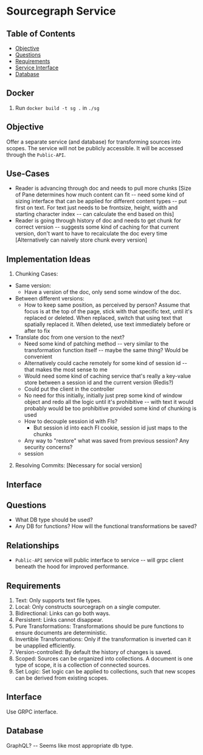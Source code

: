 # Sourcegraph Service 

## Table of Contents 
- [Objective](#objective)
- [Questions](#questions)
- [Requirements](#requirements)
- [Service Interface](#interface)
- [Database](#database)

## Docker 
1. Run `docker build -t sg .` in `./sg` 

## Objective
Offer a separate service (and database) for transforming sources into scopes. The service will not be publicly accessible. It will be accessed through the `Public-API`.

## Use-Cases 
- Reader is advancing through doc and needs to pull more chunks 
    [Size of Pane determines how much content can fit -- need some kind of sizing interface that can be applied for different content types -- put first on text. For text just needs to be frontsize, height, width and starting character index -- can calculate the end based on this]
- Reader is going through history of doc and needs to get chunk for correct version -- suggests some kind of caching for that current version, don't want to have to recalculate the doc every time 
    [Alternatively can naively store chunk every version]

## Implementation Ideas 

1. Chunking Cases: 
- Same version:  
    - Have a version of the doc, only send some window of the doc. 
- Between different versions: 
    - How to keep same position, as perceived by person? Assume that focus is at the top of the page, stick with that specific text, until it's replaced or deleted. When replaced, switch that using text that spatially replaced it. When deleted, use text immediately before or after to fix  
- Translate doc from one version to the next? 
    - Need some kind of patching method -- very similar to the transformation function itself -- maybe the same thing? Would be convenient 
    - Alternatively could cache remotely for some kind of session id -- that makes the most sense to me 
    - Would need some kind of caching service that's really a key-value store between a session id and the current version (Redis?) 
    - Could put the client in the controller 
    - No need for this initially, initially just prep some kind of window object and redo all the logic until it's prohibitive -- with text it would probably would be too prohibitive provided some kind of chunking is used
    - How to decouple session id with FIs? 
        - But session id into each FI cookie, session id just maps to the chunks
    - Any way to "restore" what was saved from previous session? Any security concerns? 
    - session 
    
   
2. Resolving Commits: [Necessary for social version] 

## Interface 

## Questions
- What DB type should be used? 
- Any DB for functions? How will the functional transformations be saved? 

## Relationships 
- `Public-API` service will public interface to service -- will grpc client beneath the hood for improved performance. 

## Requirements
1. Text: Only supports text file types.  
2. Local: Only constructs sourcegraph on a single computer. 
3. Bidirectional: Links can go both ways. 
4. Persistent: Links cannot disappear. 
5. Pure Transformations: Transformations should be pure functions to ensure documents are deterministic. 
6. Invertible Transformations: Only if the transformation is inverted can it be unapplied efficiently. 
6. Version-controlled: By default the history of changes is saved.
7. Scoped: Sources can be organized into collections. A document is one type of scope, it is a collection of connected sources. 
8. Set Logic: Set logic can be applied to collections, such that new scopes can be derived from existing scopes.  

## Interface
Use GRPC interface. 

## Database 
GraphQL? -- Seems like most appropriate db type.  
